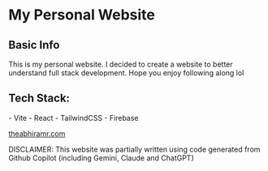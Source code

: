 <H1>My Personal Website</H1>
<H2>Basic Info</H2>
This is my personal website. I decided to create a website to better understand full stack development. Hope you enjoy following along lol

<H2>Tech Stack:</H2>
- Vite
- React
- TailwindCSS
- Firebase

[theabhiramr.com](https://theabhiramr.com)

DISCLAIMER: This website was partially written using code generated from Github Copilot (including Gemini, Claude and ChatGPT)